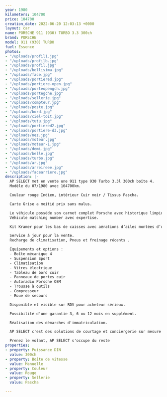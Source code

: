 ```yaml
---
year: 1980
kilometers: 104700
price: 104700
creation_date: 2022-06-20 12:03:13 +0000
layout: car
name: PORSCHE 911 (930) TURBO 3.3 300ch
brand: PORSCHE
model: 911 (930) TURBO
fuel: Essence
photos:
- "/uploads/profil1.jpg"
- "/uploads/profilb.jpg"
- "/uploads/profil.jpg"
- "/uploads/bellisima.jpg"
- "/uploads/face.jpg"
- "/uploads/portiered.jpg"
- "/uploads/portiere-open.jpg"
- "/uploads/porteopengch.jpg"
- "/uploads/portegche.jpg"
- "/uploads/sellerie.jpg"
- "/uploads/compteur.jpg"
- "/uploads/poste.jpg"
- "/uploads/bord.jpg"
- "/uploads/ciel-toit.jpg"
- "/uploads/tutu.jpg"
- "/uploads/portiered2.jpg"
- "/uploads/portiere-d3.jpg"
- "/uploads/nez.jpg"
- "/uploads/moteur.jpg"
- "/uploads/moteur-1.jpg"
- "/uploads/demi.jpg"
- "/uploads/belle.jpg"
- "/uploads/turbo.jpg"
- "/uploads/ar.jpg"
- "/uploads/arreireee.jpg"
- "/uploads/facearriere.jpg"
description: |-
  AP SELECT met en vente une 911 type 930 Turbo 3.3l 300ch boîte 4.
  Modèle du 07/1980 avec 104700km.

  Couleur rouge Indien, intérieur Cuir noir / Tissus Pascha.

  Carte Grise a moitié prix sans malus.

  Le véhicule possède son carnet complet Porsche avec historique limpide.
  Véhicule matching number avec expertise.

  Kit Kramer pour les bas de caisses avec aérations d’ailes montées d’usine.

  Service à jour pour la vente.
  Recharge de climatisation, Pneus et freinage récents .

  Équipements et options :
  - Boîte mécanique 4
  - Suspension Sport
  - Climatisation
  - Vitres électrique
  - Tableau de bord cuir
  - Panneaux de portes cuir
  - Autoradio Porsche OEM
  - Trousse à outils
  - Compresseur
  - Roue de secours

  Disponible et visible sur RDV pour acheteur sérieux.

  Possibilité d'une garantie 3, 6 ou 12 mois en supplément.

  Réalisation des démarches d'immatriculation.

  AP SELECT c'est des solutions de courtage et conciergerie sur mesure pour profiter librement de sa passion et de son patrimoine.

  Prenez le volant, AP SELECT s'occupe du reste
properties:
- property: Puissance DIN
  value: 300ch
- property: Boîte de vitesse
  value: Manuelle
- property: Couleur
  value: Rouge
- property: Sellerie
  value: Pascha

---
```

